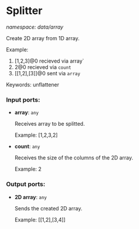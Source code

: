# Splitter

_namespace: data/array_

Create 2D array from 1D array.

Example:
1. [1,2,3]@0 recieved via  array`
2. 2@0 recieved via  `count`
3.  [[1,2],[3]]@0 sent via `array` 

Keywords: unflattener

### Input ports:

* __array__: ` any `

    Receives array to be splitted.
    
    Example:
    [1,2,3,2]


* __count__: ` any `

    Receives the size of the columns of the 2D array.
    
    Example:
    2

### Output ports:

* __2D array__: ` any `

    Sends the created 2D array.
    
    Example:
    [[1,2],[3,4]]

